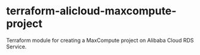 # terraform-alicloud-maxcompute-project
Terraform module for creating a MaxCompute project on Alibaba Cloud RDS Service.
